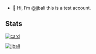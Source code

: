 - 👋 Hi, I’m @jjbali this is a test account.

<!---
jjbali/jjbali is a ✨ special ✨ repository because its `README.md` (this file) appears on your GitHub profile.
You can click the Preview link to take a look at your changes.
--->
## Stats
[![card](https://github-readme-stats.vercel.app/api?username=jjbali&theme=default&show_icons=true)](https://github.com/anuraghazra/github-readme-stats)

[![jjbali](https://github-readme-stats.vercel.app/api/top-langs/?username=jjbali&hide=html&layout=compact=true&theme=default)](https://github.com/anuraghazra/github-readme-stats)
